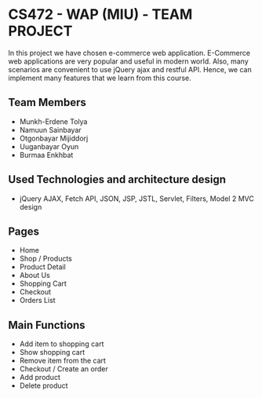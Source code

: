 # CS472 - WAP (MIU) - TEAM PROJECT

In this project we have chosen e-commerce web application. E-Commerce web applications are very popular and useful in modern world. Also, many scenarios are convenient to use jQuery ajax and restful API.  Hence, we can implement many features that we learn from this course.



## Team Members

- Munkh-Erdene Tolya 
- Namuun Sainbayar 
- Otgonbayar Mijiddorj 
- Uuganbayar Oyun
- Burmaa Enkhbat



## Used Technologies and architecture design

- jQuery AJAX, Fetch API, JSON, JSP, JSTL, Servlet, Filters, Model 2 MVC design



## Pages

- Home
- Shop / Products
- Product Detail
- About Us
- Shopping Cart
- Checkout
- Orders List



## Main Functions

- Add item to shopping cart
- Show shopping cart
- Remove item from the cart
- Checkout / Create an order
- Add product
- Delete product


